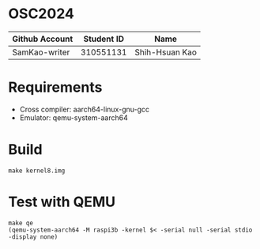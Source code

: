 # OSC2024

| Github Account | Student ID | Name          |
|----------------|------------|---------------|
| SamKao-writer  | 310551131  | Shih-Hsuan Kao|

# Requirements

- Cross compiler: aarch64-linux-gnu-gcc
- Emulator: qemu-system-aarch64

# Build

```
make kernel8.img
```

# Test with QEMU
```
make qe
(qemu-system-aarch64 -M raspi3b -kernel $< -serial null -serial stdio -display none)
```
